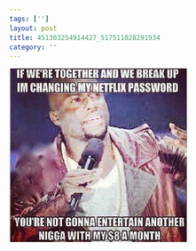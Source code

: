 ```yaml
---
tags: ['']
layout: post
title: 451303254914427_517511028291934
category: ''
---
```

![451303254914427_517511028291934](/uploads/2013-3-10-451303254914427_517511028291934.jpg)
